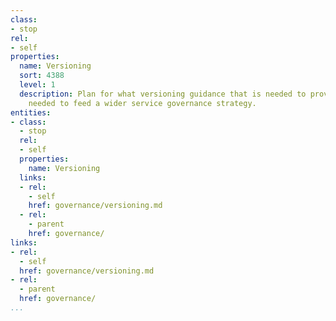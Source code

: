 ```yaml
---
class:
- stop
rel:
- self
properties:
  name: Versioning
  sort: 4388
  level: 1
  description: Plan for what versioning guidance that is needed to provide what is
    needed to feed a wider service governance strategy.
entities:
- class:
  - stop
  rel:
  - self
  properties:
    name: Versioning
  links:
  - rel:
    - self
    href: governance/versioning.md
  - rel:
    - parent
    href: governance/
links:
- rel:
  - self
  href: governance/versioning.md
- rel:
  - parent
  href: governance/
...
```

